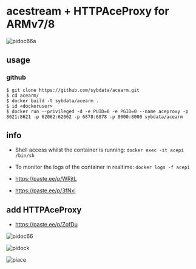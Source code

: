 # acestream + HTTPAceProxy for ARMv7/8

![pidoc66a](https://user-images.githubusercontent.com/24189833/38827684-fd660e36-41b3-11e8-892a-e49f24e935c3.png)

## usage

### github

```
$ git clone https://github.com/sybdata/acearm.git
$ cd acearm/
$ docker build -t sybdata/acearm .
$ id <dockeruser>
$ docker run --privileged -d -e PUID=0 -e PGID=0 --name aceproxy -p 8621:8621 -p 62062:62062 -p 6878:6878 -p 8000:8000 sybdata/acearm
```
## info

* Shell access whilst the container is running: `docker exec -it acepi /bin/sh`
* To monitor the logs of the container in realtime: `docker logs -f acepi`

* https://paste.ee/p/WRjtL
* https://paste.ee/p/3fNxl

## add HTTPAceProxy

* https://paste.ee/p/ZofDu

![pidoc66](https://user-images.githubusercontent.com/24189833/38827151-4b004406-41b2-11e8-902e-cc6d27972ecc.png)


![pidock](https://user-images.githubusercontent.com/24189833/38767729-4adaaec0-3fe7-11e8-8952-e6ea6f7e7744.png)

![piace](https://user-images.githubusercontent.com/24189833/38771057-7540bca6-401c-11e8-82b4-1087c1464fc2.png)


